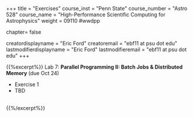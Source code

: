 +++
title = "Exercises"
course_inst = "Penn State"
course_number = "Astro 528"
course_name = "High-Performance Scientific Computing for Astrophysics"
weight = 09110  #wwdpp

chapter= false

creatordisplayname = "Eric Ford"
creatoremail = "ebf11 at psu dot edu"
lastmodifierdisplayname = "Eric Ford"
lastmodifieremail = "ebf11 at psu dot edu"
+++


{{%excerpt%}}
Lab 7:  **Parallel Programming II: Batch Jobs & Distributed Memory**  (due Oct 24)
- Exercise 1
- TBD
<br />
{{%/excerpt%}}
<!--
[Lab 6 Git Repository](https://github.com/PsuAstro528/lab6-start)

- Exercise 1: Submitting Batch Jobs to ICS-ACI Cluster
- Exercise 2: Parallelization for Distributed-memory Systems (e.g., Clusters, Cloud)
- Exercise 3: Run your project code as a batch job on ICS-ACI
-->

